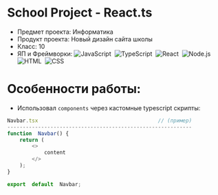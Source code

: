 # School Project - React.ts

- Предмет проекта: Информатика
- Продукт проекта: Новый дизайн сайта школы
- Класс: 10
- ЯП и Фреймворки: ![JavaScript](https://img.shields.io/badge/-JavaScript-05122A?style=flat&logo=javascript)&nbsp;
![TypeScript](https://img.shields.io/badge/-TypeScript-05122A?style=flat&logo=typescript)&nbsp;
![React](https://img.shields.io/badge/-React-05122A?style=flat&logo=react)&nbsp;
![Node.js](https://img.shields.io/badge/-Node.js-05122A?style=flat&logo=node.js)&nbsp;
![HTML](https://img.shields.io/badge/-HTML-05122A?style=flat&logo=HTML5)&nbsp;
![CSS](https://img.shields.io/badge/-CSS-05122A?style=flat&logo=CSS3&logoColor=1572B6)&nbsp;

# Особенности работы:

- Использовал `components` через кастомные typescript скрипты:

```ts
Navbar.tsx                                       // (пример)
------------------------------------------------------------
function  Navbar() {
	return (
		<>
			content
		</>
	);
}

export  default  Navbar;
```

